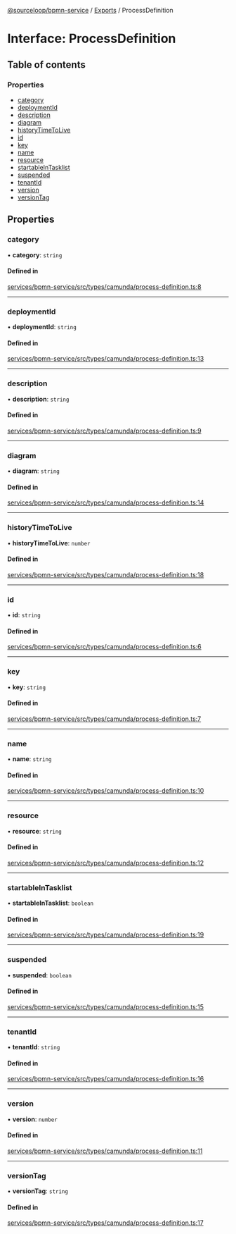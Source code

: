 [@sourceloop/bpmn-service](../README.md) / [Exports](../modules.md) / ProcessDefinition

# Interface: ProcessDefinition

## Table of contents

### Properties

- [category](ProcessDefinition.md#category)
- [deploymentId](ProcessDefinition.md#deploymentid)
- [description](ProcessDefinition.md#description)
- [diagram](ProcessDefinition.md#diagram)
- [historyTimeToLive](ProcessDefinition.md#historytimetolive)
- [id](ProcessDefinition.md#id)
- [key](ProcessDefinition.md#key)
- [name](ProcessDefinition.md#name)
- [resource](ProcessDefinition.md#resource)
- [startableInTasklist](ProcessDefinition.md#startableintasklist)
- [suspended](ProcessDefinition.md#suspended)
- [tenantId](ProcessDefinition.md#tenantid)
- [version](ProcessDefinition.md#version)
- [versionTag](ProcessDefinition.md#versiontag)

## Properties

### category

• **category**: `string`

#### Defined in

[services/bpmn-service/src/types/camunda/process-definition.ts:8](https://github.com/sourcefuse/loopback4-microservice-catalog/blob/53060ad88/services/bpmn-service/src/types/camunda/process-definition.ts#L8)

___

### deploymentId

• **deploymentId**: `string`

#### Defined in

[services/bpmn-service/src/types/camunda/process-definition.ts:13](https://github.com/sourcefuse/loopback4-microservice-catalog/blob/53060ad88/services/bpmn-service/src/types/camunda/process-definition.ts#L13)

___

### description

• **description**: `string`

#### Defined in

[services/bpmn-service/src/types/camunda/process-definition.ts:9](https://github.com/sourcefuse/loopback4-microservice-catalog/blob/53060ad88/services/bpmn-service/src/types/camunda/process-definition.ts#L9)

___

### diagram

• **diagram**: `string`

#### Defined in

[services/bpmn-service/src/types/camunda/process-definition.ts:14](https://github.com/sourcefuse/loopback4-microservice-catalog/blob/53060ad88/services/bpmn-service/src/types/camunda/process-definition.ts#L14)

___

### historyTimeToLive

• **historyTimeToLive**: `number`

#### Defined in

[services/bpmn-service/src/types/camunda/process-definition.ts:18](https://github.com/sourcefuse/loopback4-microservice-catalog/blob/53060ad88/services/bpmn-service/src/types/camunda/process-definition.ts#L18)

___

### id

• **id**: `string`

#### Defined in

[services/bpmn-service/src/types/camunda/process-definition.ts:6](https://github.com/sourcefuse/loopback4-microservice-catalog/blob/53060ad88/services/bpmn-service/src/types/camunda/process-definition.ts#L6)

___

### key

• **key**: `string`

#### Defined in

[services/bpmn-service/src/types/camunda/process-definition.ts:7](https://github.com/sourcefuse/loopback4-microservice-catalog/blob/53060ad88/services/bpmn-service/src/types/camunda/process-definition.ts#L7)

___

### name

• **name**: `string`

#### Defined in

[services/bpmn-service/src/types/camunda/process-definition.ts:10](https://github.com/sourcefuse/loopback4-microservice-catalog/blob/53060ad88/services/bpmn-service/src/types/camunda/process-definition.ts#L10)

___

### resource

• **resource**: `string`

#### Defined in

[services/bpmn-service/src/types/camunda/process-definition.ts:12](https://github.com/sourcefuse/loopback4-microservice-catalog/blob/53060ad88/services/bpmn-service/src/types/camunda/process-definition.ts#L12)

___

### startableInTasklist

• **startableInTasklist**: `boolean`

#### Defined in

[services/bpmn-service/src/types/camunda/process-definition.ts:19](https://github.com/sourcefuse/loopback4-microservice-catalog/blob/53060ad88/services/bpmn-service/src/types/camunda/process-definition.ts#L19)

___

### suspended

• **suspended**: `boolean`

#### Defined in

[services/bpmn-service/src/types/camunda/process-definition.ts:15](https://github.com/sourcefuse/loopback4-microservice-catalog/blob/53060ad88/services/bpmn-service/src/types/camunda/process-definition.ts#L15)

___

### tenantId

• **tenantId**: `string`

#### Defined in

[services/bpmn-service/src/types/camunda/process-definition.ts:16](https://github.com/sourcefuse/loopback4-microservice-catalog/blob/53060ad88/services/bpmn-service/src/types/camunda/process-definition.ts#L16)

___

### version

• **version**: `number`

#### Defined in

[services/bpmn-service/src/types/camunda/process-definition.ts:11](https://github.com/sourcefuse/loopback4-microservice-catalog/blob/53060ad88/services/bpmn-service/src/types/camunda/process-definition.ts#L11)

___

### versionTag

• **versionTag**: `string`

#### Defined in

[services/bpmn-service/src/types/camunda/process-definition.ts:17](https://github.com/sourcefuse/loopback4-microservice-catalog/blob/53060ad88/services/bpmn-service/src/types/camunda/process-definition.ts#L17)
